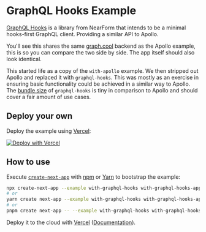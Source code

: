 # GraphQL Hooks Example

[GraphQL Hooks](https://github.com/nearform/graphql-hooks) is a library from NearForm that intends to be a minimal hooks-first GraphQL client. Providing a similar API to Apollo.

You'll see this shares the same [graph.cool](https://www.graph.cool) backend as the Apollo example, this is so you can compare the two side by side. The app itself should also look identical.

This started life as a copy of the `with-apollo` example. We then stripped out Apollo and replaced it with `graphql-hooks`. This was mostly as an exercise in ensuring basic functionality could be achieved in a similar way to Apollo. The [bundle size](https://bundlephobia.com/result?p=graphql-hooks@3.2.1) of `graphql-hooks` is tiny in comparison to Apollo and should cover a fair amount of use cases.

## Deploy your own

Deploy the example using [Vercel](https://vercel.com?utm_source=github&utm_medium=readme&utm_campaign=next-example):

[![Deploy with Vercel](https://vercel.com/button)](https://vercel.com/new/git/external?repository-url=https://github.com/vercel/next.js/tree/canary/examples/with-graphql-hooks&project-name=with-graphql-hooks&repository-name=with-graphql-hooks)

## How to use

Execute [`create-next-app`](https://github.com/vercel/next.js/tree/canary/packages/create-next-app) with [npm](https://docs.npmjs.com/cli/init) or [Yarn](https://yarnpkg.com/lang/en/docs/cli/create/) to bootstrap the example:

```bash
npx create-next-app --example with-graphql-hooks with-graphql-hooks-app
# or
yarn create next-app --example with-graphql-hooks with-graphql-hooks-app
# or
pnpm create next-app -- --example with-graphql-hooks with-graphql-hooks-app
```

Deploy it to the cloud with [Vercel](https://vercel.com/new?utm_source=github&utm_medium=readme&utm_campaign=next-example) ([Documentation](https://nextjs.org/docs/deployment)).
